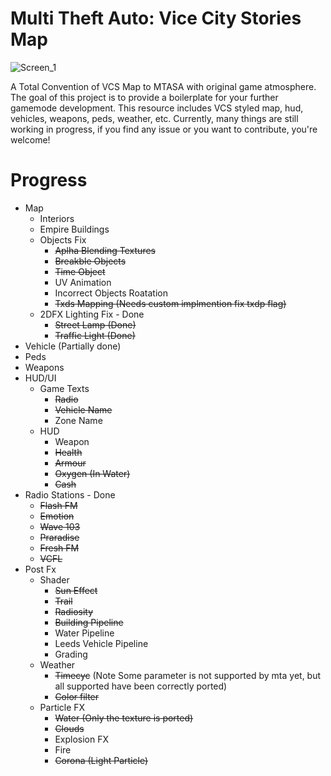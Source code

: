 # Multi Theft Auto: Vice City Stories Map 
![Screen_1](screens/2.png)


A Total Convention of VCS Map to MTASA with original game atmosphere.
The goal of this project is to provide a boilerplate for your further gamemode development.
This resource includes VCS styled map, hud, vehicles, weapons, peds, weather, etc.
Currently, many things are still working in progress, if you find any issue or you want to contribute, you're welcome!
# Progress
* Map
  * Interiors
  * Empire Buildings
  * Objects Fix
    * ~~Aplha Blending Textures~~
    * ~~Breakble Objects~~
    * ~~Time Object~~
    * UV Animation
    * Incorrect Objects Roatation
    * ~~Txds Mapping (Needs custom implmention fix txdp flag)~~
   * 2DFX Lighting Fix - Done
     * ~~Street Lamp (Done)~~
     * ~~Traffic Light (Done)~~ 
* Vehicle (Partially done)
* Peds
* Weapons
* HUD/UI
  * Game Texts
    * ~~Radio~~
    * ~~Vehicle Name~~
    * Zone Name
  * HUD
    * Weapon
    * ~~Health~~
    * ~~Armour~~
    * ~~Oxygen (In Water)~~
    * ~~Cash~~
* Radio Stations - Done
    * ~~Flash FM~~
    * ~~Emotion~~
    * ~~Wave 103~~
    * ~~Praradise~~
    * ~~Fresh FM~~
    * ~~VCFL~~
* Post Fx
    * Shader 
      * ~~Sun Effect~~
      * ~~Trail~~
      * ~~Radiosity~~
      * ~~Building Pipeline~~
      * Water Pipeline
      * Leeds Vehicle Pipeline
      * Grading
    * Weather
      * ~~Timecyc~~ (Note Some parameter is not supported by mta yet, but all supported have been correctly ported) 
      * ~~Color filter~~
    * Particle FX
      * ~~Water (Only the texture is ported)~~
      * ~~Clouds~~
      * Explosion FX
      * Fire
      * ~~Corona (Light Particle)~~
